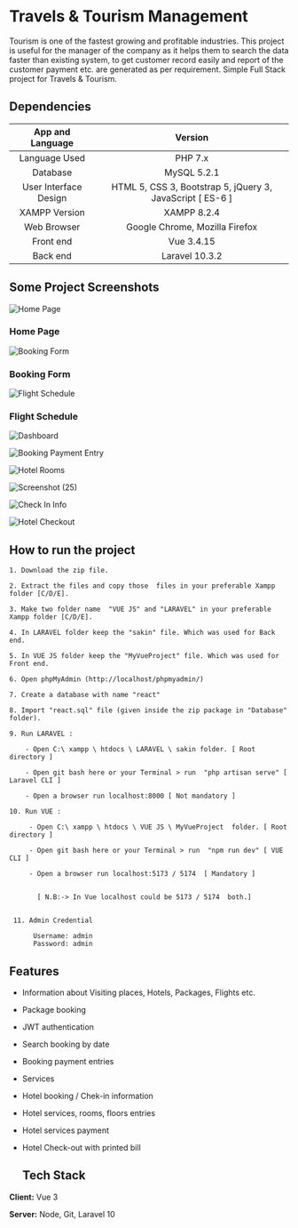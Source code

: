 # Travels & Tourism Management

Tourism is one of the fastest growing and profitable industries. This project is useful for the manager of the company as it helps them to search the data faster than existing system, to get customer record easily and report of the customer payment etc. are generated as per requirement. Simple Full Stack project for Travels & Tourism.

## Dependencies

| App and Language        | Version                                                     |
| :------:                | :------:                                                    |
| Language Used           | PHP 7.x                                                      |
| Database                | MySQL 5.2.1                                                 |
| User Interface Design   | HTML 5, CSS 3, Bootstrap 5, jQuery 3, JavaScript [ ES-6 ]   |
| XAMPP Version           | XAMPP 8.2.4                                                 |
| Web Browser             | Google Chrome, Mozilla Firefox                              |
| Front end               | Vue 3.4.15                                               |
| Back end                | Laravel 10.3.2                                              |

## Some Project Screenshots

![Home Page](https://github.com/ShohrabSakin/Travels-and-Tourism-with-React-and-CodeIgniter/assets/162773557/56fa4c3f-9b08-4dbd-8016-1493e7b49ff5)

### Home Page

![Booking Form](https://github.com/ShohrabSakin/Travels-and-Tourism-with-React-and-CodeIgniter/assets/162773557/39133807-cbf0-446e-bbfc-32f95c1a3e3f)

### Booking Form

![Flight Schedule](https://github.com/ShohrabSakin/Travels-and-Tourism-with-React-and-CodeIgniter/assets/162773557/1241c912-9f6a-4b44-b9cb-caed1030dd2b)
### Flight Schedule

![Dashboard](https://github.com/ShohrabSakin/Travels-and-Tourism-with-React-and-CodeIgniter/assets/162773557/dd67609e-8a56-4c7e-b085-6103f6e7e564)

![Booking Payment Entry](https://github.com/ShohrabSakin/Travels-and-Tourism-with-React-and-CodeIgniter/assets/162773557/9b817058-3832-4f88-83e1-6892aa19063c)

![Hotel Rooms](https://github.com/ShohrabSakin/Travels-and-Tourism-with-React-and-CodeIgniter/assets/162773557/79f88c71-bd77-49b6-8cf6-b41a6413c323)

![Screenshot (25)](https://github.com/ShohrabSakin/Travels-and-Tourism-with-React-and-CodeIgniter/assets/162773557/f23a31ca-08f4-4eb5-a368-8ba606862a01)

![Check In Info](https://github.com/ShohrabSakin/Travels-and-Tourism-with-React-and-CodeIgniter/assets/162773557/65f55156-ab98-4cba-b942-760b9d63e39f)

![Hotel Checkout ](https://github.com/ShohrabSakin/Travels-and-Tourism-with-React-and-CodeIgniter/assets/162773557/d6774f49-84b1-4702-9125-b2df68e2d0aa)


   ## How to run the project
    1. Download the zip file.

    2. Extract the files and copy those  files in your preferable Xampp folder [C/D/E].

    3. Make two folder name  "VUE JS" and "LARAVEL" in your preferable Xampp folder [C/D/E].
    
    4. In LARAVEL folder keep the "sakin" file. Which was used for Back end.

    5. In VUE JS folder keep the "MyVueProject" file. Which was used for Front end.

    6. Open phpMyAdmin (http://localhost/phpmyadmin/)

    7. Create a database with name "react" 

    8. Import "react.sql" file (given inside the zip package in "Database" folder).

    9. Run LARAVEL :
    
        - Open C:\ xampp \ htdocs \ LARAVEL \ sakin folder. [ Root directory ]

        - Open git bash here or your Terminal > run  "php artisan serve" [ Laravel CLI ]

        - Open a browser run localhost:8000 [ Not mandatory ]

    10. Run VUE :

         - Open C:\ xampp \ htdocs \ VUE JS \ MyVueProject  folder. [ Root directory ]

         - Open git bash here or your Terminal > run  "npm run dev" [ VUE CLI ]

         - Open a browser run localhost:5173 / 5174  [ Mandatory ]
         

           [ N.B:-> In Vue localhost could be 5173 / 5174  both.]


     11. Admin Credential

          Username: admin
          Password: admin


## Features

- Information about Visiting places, Hotels, Packages, Flights etc.
- Package booking
- JWT authentication
- Search booking by date 
- Booking payment entries
- Services
- Hotel booking / Chek-in information 
- Hotel services, rooms, floors entries
- Hotel services payment 
- Hotel Check-out with printed bill

  ## Tech Stack

**Client:** Vue 3

**Server:** Node, Git, Laravel 10

